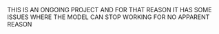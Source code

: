 THIS IS AN ONGOING PROJECT AND FOR THAT REASON IT HAS SOME ISSUES WHERE THE MODEL CAN STOP WORKING FOR NO APPARENT REASON
